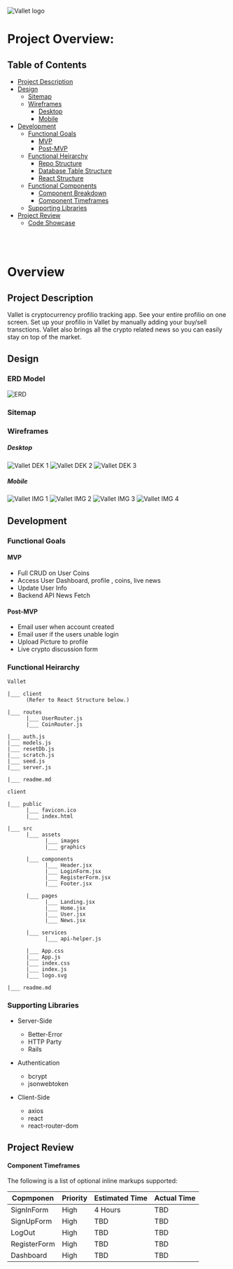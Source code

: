 ![Vallet logo](https://i.imgur.com/7cE6IH7.png)

# Project Overview:

## Table of Contents
- [Project Description](#project-description)
- [Design](#design)
  - [Sitemap](#sitemap)
  - [Wireframes](#wireframes)
    - [Desktop](#desktop)
    - [Mobile](#mobile)
- [Development](#development)
  - [Functional Goals](#functional-goals)
    - [MVP](#mvp)
    - [Post-MVP](#post-mvp)
  - [Functional Heirarchy](#functional-heirarchy)
    - [Repo Structure](#repo-structure)
    - [Database Table Structure](#express-database-structure)
    - [React Structure](#react-structure)
  - [Functional Components](#functional-components)
    - [Component Breakdown](#component-breakdown)
    - [Component Timeframes](#component-timeframes)
  - [Supporting Libraries](#supporting-libraries)
- [Project Review](#project-review)
  - [Code Showcase](#code-showcase)

<br>
<br>


# Overview

## Project Description
Vallet is cryptocurrency profilio tracking app. See your entire profilio on one screen. Set up your profilio in Vallet by manually adding your buy/sell transctions. Vallet also brings all the crypto related news so you can easily stay on top of the market. 

## Design


### ERD Model

![ERD](https://i.imgur.com/YzGOWLo.png)

### Sitemap

### Wireframes

##### Desktop
![Vallet DEK 1](https://i.imgur.com/mcTszs1.png)
![Vallet DEK 2](https://i.imgur.com/0wu5gd4.png)
![Vallet DEK 3](https://i.imgur.com/OTpzM4x.png)

##### Mobile
![Vallet IMG 1](https://i.imgur.com/ZRIteRC.png)
![Vallet IMG 2](https://i.imgur.com/TKaxhPy.png)
![Vallet IMG 3](https://i.imgur.com/o99FNKC.png)
![Vallet IMG 4](https://i.imgur.com/bys7JB2.png)

## Development

### Functional Goals

#### MVP
* Full CRUD on User Coins
* Access User Dashboard, profile , coins, live news
* Update User Info
* Backend API News Fetch 

#### Post-MVP
* Email user when account created
* Email user if the users unable login 
* Upload Picture to profile
* Live crypto discussion form

### Functional Heirarchy

```
Vallet

|___ client
      (Refer to React Structure below.)
      
|___ routes
      |___ UserRouter.js
      |___ CoinRouter.js

|___ auth.js
|___ models.js
|___ resetDb.js
|___ scratch.js
|___ seed.js
|___ server.js

|___ readme.md
```


```
client

|___ public
      |___ favicon.ico
      |___ index.html

|___ src
      |___ assets
            |___ images
            |___ graphics
            
      |___ components
            |___ Header.jsx
            |___ LoginForm.jsx
            |___ RegisterForm.jsx
            |___ Footer.jsx

      |___ pages
            |___ Landing.jsx
            |___ Home.jsx
            |___ User.jsx
            |___ News.jsx

      |___ services
            |___ api-helper.js

      |___ App.css
      |___ App.js
      |___ index.css
      |___ index.js
      |___ logo.svg

|___ readme.md

```

### Supporting Libraries
* Server-Side
	* Better-Error 
	* HTTP Party
	* Rails
	
* Authentication
	* bcrypt
	* jsonwebtoken
	
* Client-Side
	* axios
	* react
	* react-router-dom
	  
## Project Review


<!--clickable: <n95babu@gmail.com>  -->


#### Component Timeframes

The following is a list of optional inline markups supported:

Copmponen	  | Priority  | Estimated Time  | Actual Time|
------------|-----------|-----------------|------------
SignInForm  | High 		 | 4 Hours	      | TBD      |
SignUpForm  |	 High		|	TBD				| TBD         |
LogOut      |	 High		|	TBD				| TBD     |
RegisterForm| High    | TBD				| TBD     |
Dashboard   | High    | TBD				| TBD     |



<br>
<br>


